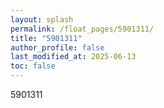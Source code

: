 ```yaml
---
layout: splash
permalink: /float_pages/5901311/
title: "5901311"
author_profile: false
last_modified_at: 2025-06-13
toc: false
---
```

 
5901311
